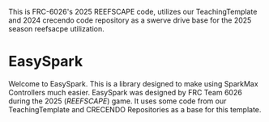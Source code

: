 This is FRC-6026's 2025 REEFSCAPE code, 
utilizes our TeachingTemplate and 2024 
crecendo code repository as a swerve drive 
base for the 2025 season reefsacpe utilization.



# EasySpark

Welcome to EasySpark. This is a library designed to make using SparkMax Controllers
much easier. EasySpark was designed by FRC Team 6026 during the 2025 (*REEFSCAPE*) game.
It uses some code from our TeachingTemplate and CRECENDO Repositories as a base for
this template.

